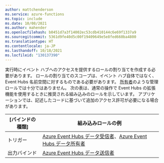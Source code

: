 ```yaml
---
author: mattchenderson
ms.service: azure-functions
ms.topic: include
ms.date: 10/08/2021
ms.author: mahender
ms.openlocfilehash: b0451d7a3f14002ec53cdb410144c6e69f1337a9
ms.sourcegitcommit: 5361d9fe40d5c00f19409649e5e8fed660ba4800
ms.translationtype: HT
ms.contentlocale: ja-JP
ms.lasthandoff: 10/18/2021
ms.locfileid: "130137390"
---
```

実行時にイベント ハブへのアクセスを提供するロールの割り当てを作成する必要があります。 ロールの割り当てのスコープは、イベント ハブ自体ではなく、Event Hubs 名前空間に対するものである必要があります。 [所有者](../articles/role-based-access-control/built-in-roles.md#owner)のような管理ロールでは十分ではありません。 次の表は、通常の操作で Event Hubs の拡張機能を使用するときに推奨される組み込みのロールを示しています。 アプリケーションでは、記述したコードに基づいて追加のアクセス許可が必要になる場合があります。

| [バインドの種類]   | 組み込みロールの例                                          |
|----------------|-----------------------------------------------------------------|
| トリガー        | [Azure Event Hubs データ受信者]、[Azure Event Hubs データ所有者] |
| 出力バインド | [Azure Event Hubs データ送信者]                                  |

[Azure Event Hubs データ受信者]: ../articles/role-based-access-control/built-in-roles.md#azure-event-hubs-data-receiver
[Azure Event Hubs データ送信者]: ../articles/role-based-access-control/built-in-roles.md#azure-event-hubs-data-sender
[Azure Event Hubs データ所有者]: ../articles/role-based-access-control/built-in-roles.md#azure-event-hubs-data-owner